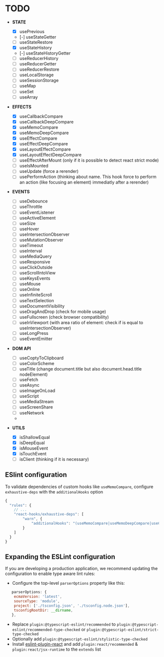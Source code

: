 # TODO
- __STATE__
	- [x] usePrevious
	- [-] useStateGetter
	- [ ] useStateRestore
	- [x] useStateHistory
	- [-] useStateHistoryGetter
	- [ ] useReducerHistory
	- [ ] useReducerGetter
	- [ ] useReducerRestore
	- [ ] useLocalStorage
	- [ ] useSessionStorage
	- [ ] useMap
	- [ ] useSet
	- [ ] useArray
- __EFFECTS__
	- [x] useCallbackCompare
	- [x] useCallbackDeepCompare
	- [x] useMemoCompare
	- [x] useMemoDeepCompare
	- [x] useEffectCompare
	- [x] useEffectDeepCompare
	- [x] useLayoutEffectCompare
	- [x] useLayoutEffectDeepCompare
	- [ ] useEffectAfterMount (only if it is possible to detect react strict mode)
	- [ ] useIsMounted
	- [ ] useUpdate (force a rerender)
	- [ ] usePerformAction (thinking about name. This hook force to perform an action (like focusing an element) immediatly after a rerender)
- __EVENTS__
	- [ ] useDebounce
	- [ ] useThrottle
	- [ ] useEventListener
	- [ ] useActiveElement
	- [ ] useSize
	- [ ] useHover
	- [ ] useIntersectionObserver
	- [ ] useMutationObserver
	- [ ] useTimeout
	- [ ] useInterval
	- [ ] useMediaQuery
	- [ ] useResponsive
	- [ ] useClickOutside
	- [ ] useScrollIntoView
	- [ ] useKeysEvents
	- [ ] useMouse
	- [ ] useOnline
	- [ ] useInfiniteScroll
	- [ ] useTextSelection
	- [ ] useDocumentVisibility
	- [ ] useDragAndDrop (check for mobile usage)
	- [ ] useFullscreen (check browser compatibility)
	- [ ] useInViewport (with area ratio of element: check if is equal to useIntersectionObserver)
	- [ ] useLongPress
	- [ ] useEventEmitter

- __DOM API__
	- [ ] useCoptyToClipboard
	- [ ] useColorScheme
	- [ ] useTitle (change document.title but also document.head.title nodeElement)
	- [ ] useFetch
	- [ ] useAsync
	- [ ] useImageOnLoad
	- [ ] useScript
	- [ ] useMediaStream
	- [ ] useScreenShare
	- [ ] useNetwork
	-

- __UTILS__
	- [x] isShallowEqual
	- [x] isDeepEqual
	- [x] isMouseEvent
	- [x] isTouchEvent
	- [ ] isClient (thinking if it is necessary)

## ESlint configuration
To validate dependencies of custom hooks like `useMemoCompare`, configure `exhaustive-deps` with the `additionalHooks` option
```js
{
  "rules": {
    // ...
    "react-hooks/exhaustive-deps": [
		"warn", {
			"additionalHooks": "(useMemoCompare|useMemoDeepCompare|useCallbackCompare|useCallbackDeepCompare|useLayoutEffectCompare|useLayoutEffectDeepCompare|useInsertionEffectCompare|useInsertionEffectDeepCompare|useEffectCompare|useEffectDeepCompare)"
    	}
	]
  }
}
```

## Expanding the ESLint configuration

If you are developing a production application, we recommend updating the configuration to enable type aware lint rules:

- Configure the top-level `parserOptions` property like this:

```js
   parserOptions: {
    ecmaVersion: 'latest',
    sourceType: 'module',
    project: ['./tsconfig.json', './tsconfig.node.json'],
    tsconfigRootDir: __dirname,
   },
```

- Replace `plugin:@typescript-eslint/recommended` to `plugin:@typescript-eslint/recommended-type-checked` or `plugin:@typescript-eslint/strict-type-checked`
- Optionally add `plugin:@typescript-eslint/stylistic-type-checked`
- Install [eslint-plugin-react](https://github.com/jsx-eslint/eslint-plugin-react) and add `plugin:react/recommended` & `plugin:react/jsx-runtime` to the `extends` list
